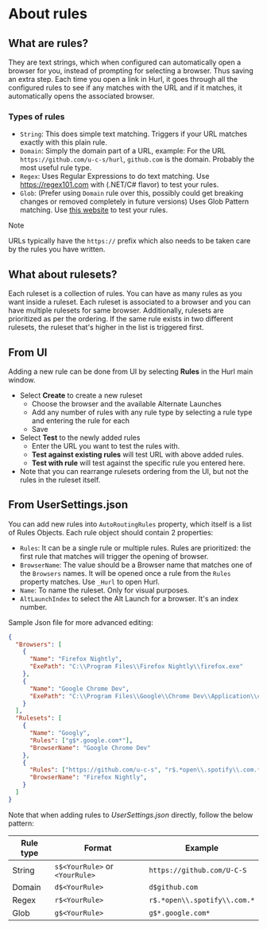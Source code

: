 # About rules

## What are rules?

They are text strings, which when configured can automatically open a browser for you, instead of prompting for selecting a browser. Thus saving an extra step. Each time you open a link in Hurl, it goes through all the configured rules to see if any matches with the URL and if it matches, it automatically opens the associated browser.

### Types of rules

- `String`: This does simple text matching. Triggers if your URL matches exactly with this plain rule.
- `Domain`: Simply the domain part of a URL, example: For the URL `https://github.com/u-c-s/hurl`, `github.com` is the domain. Probably the most useful rule type.
- `Regex`: Uses Regular Expressions to do text matching. Use <https://regex101.com> with (.NET/C# flavor) to test your rules.
- `Glob`: (Prefer using `Domain` rule over this, possibly could get breaking changes or removed completely in future versions) Uses Glob Pattern matching. Use [this website](https://www.digitalocean.com/community/tools/glob) to test your rules.

> [!NOTE]
> URLs typically have the `https://` prefix which also needs to be taken care by the rules you have written.

## What about rulesets?

Each ruleset is a collection of rules. You can have as many rules as you want inside a ruleset. Each ruleset is associated to a browser and you can have multiple rulesets for same browser. Additionally, rulesets are prioritized as per the ordering. If the same rule exists in two different rulesets, the ruleset that's higher in the list is triggered first.

## From UI

Adding a new rule can be done from UI by selecting **Rules** in the Hurl main window.

- Select **Create** to create a new ruleset
  - Choose the browser and the available Alternate Launches
  - Add any number of rules with any rule type by selecting a rule type and entering the rule for each
  - Save
- Select **Test** to the newly added rules
  - Enter the URL you want to test the rules with.
  - **Test against existing rules** will test URL with above added rules.
  - **Test with rule** will test against the specific rule you entered here.
- Note that you can rearrange rulesets ordering from the UI, but not the rules in the ruleset itself.

## From UserSettings.json

You can add new rules into `AutoRoutingRules` property, which itself is a list of Rules Objects. Each rule object should contain 2 properties:

- `Rules`: It can be a single rule or multiple rules. Rules are prioritized: the first rule that matches will trigger the opening of browser.
- `BrowserName`: The value should be a Browser name that matches one of the `Browsers` names. It will be opened once a rule from the `Rules` property matches. Use `_Hurl` to open Hurl.
- `Name`: To name the ruleset. Only for visual purposes.
- `AltLaunchIndex` to select the Alt Launch for a browser. It's an index number.

Sample Json file for more advanced editing:

```json
{
  "Browsers": [
    {
      "Name": "Firefox Nightly",
      "ExePath": "C:\\Program Files\\Firefox Nightly\\firefox.exe"
    },
    {
      "Name": "Google Chrome Dev",
      "ExePath": "C:\\Program Files\\Google\\Chrome Dev\\Application\\chrome.exe"
    }
  ],
  "Rulesets": [
    {
      "Name": "Googly",
      "Rules": ["g$*.google.com*"],
      "BrowserName": "Google Chrome Dev"
    },
    {
      "Rules": ["https://github.com/u-c-s", "r$.*open\\.spotify\\.com.*"],
      "BrowserName": "Firefox Nightly",
    }
  ]
}
```

Note that when adding rules to _UserSettings.json_ directly, follow the below pattern:

| Rule type | Format | Example |
| --- | --- | --- |
| String | `s$<YourRule>` or `<YourRule>` | `https://github.com/U-C-S` |
| Domain | `d$<YourRule>` | `d$github.com` |
| Regex  | `r$<YourRule>` | `r$.*open\\.spotify\\.com.*` |
| Glob   | `g$<YourRule>` | `g$*.google.com*` |
